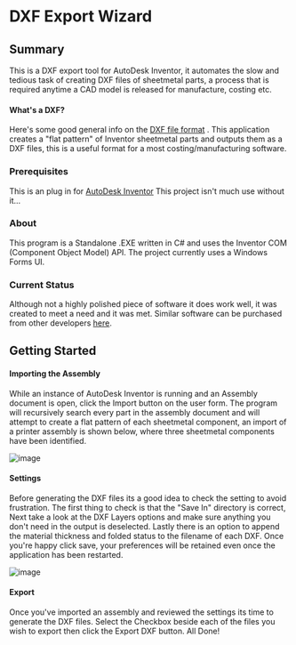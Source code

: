 # DXF Export Wizard

## Summary
This is a DXF export tool for AutoDesk Inventor, it automates the slow and tedious task of creating DXF files of sheetmetal parts, a process that is required anytime a CAD model is released for manufacture, costing etc.

#### What's a DXF?
 Here's some good general info on the <a href="https://en.wikipedia.org/wiki/AutoCAD_DXF">DXF file format</a> . This application creates a "flat pattern" of Inventor sheetmetal parts and outputs them as a DXF files, this is a useful format for a most costing/manufacturing software.
 
### Prerequisites
This is an plug in for <a href="https://www.autodesk.co.uk/products/inventor/overview?plc=INVPROSA&term=1-YEAR&support=ADVANCED&quantity=1">AutoDesk Inventor</a> This project isn't much use without it...
 
### About
This program is a Standalone .EXE written in C# and uses the Inventor COM (Component Object Model) API. The project currently uses a Windows Forms UI.

### Current Status
Although not a highly polished piece of software it does work well, it was created to meet a need and it was met. Similar software can be purchased from other developers <a href="https://apps.autodesk.com/INVNTOR/en/Home/Index">here</a>.

## Getting Started
#### Importing the Assembly
While an instance of AutoDesk Inventor is running and an Assembly document is open, click the Import button on the user form. The program will recursively search every part in the assembly document and will attempt to create a flat pattern of each sheetmetal component, an import of a printer assembly is shown below, where three sheetmetal components have been identified.

![image](https://github.com/pmccullough060/AutoDesk-Inventor-DXF-Export-Tool/blob/master/DesignValidation/Resources/InitialImport.PNG)

#### Settings
Before generating the DXF files its a good idea to check the setting to avoid frustration. The first thing to check is that the "Save In" directory is correct, Next take a look at the DXF Layers options and make sure anything you don't need in the output is deselected. Lastly there is an option to append the material thickness and folded status to the filename of each DXF. Once you're happy click save, your preferences will be retained even once the application has been restarted.

![image](https://github.com/pmccullough060/AutoDesk-Inventor-DXF-Export-Tool/blob/master/DesignValidation/Resources/Settings.PNG)

#### Export
Once you've imported an assembly and reviewed the settings its time to generate the DXF files. Select the Checkbox beside each of the files you wish to export then click the Export DXF button. All Done!
